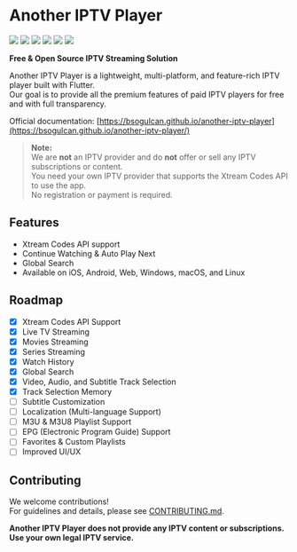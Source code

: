 # Another IPTV Player

![](https://github.com/bsogulcan/another-iptv-player/actions/workflows/build-windows.yml/badge.svg)
![](https://github.com/bsogulcan/another-iptv-player/actions/workflows/build-linux.yml/badge.svg)
![](https://github.com/bsogulcan/another-iptv-player/actions/workflows/build-macos.yml/badge.svg)
![](https://github.com/bsogulcan/another-iptv-player/actions/workflows/build-ios.yml/badge.svg)
![](https://github.com/bsogulcan/another-iptv-player/actions/workflows/build-android.yml/badge.svg)
![](https://github.com/bsogulcan/another-iptv-player/actions/workflows/build-web.yml/badge.svg)

**Free & Open Source IPTV Streaming Solution**

Another IPTV Player is a lightweight, multi-platform, and feature-rich IPTV player built with Flutter.  
Our goal is to provide all the premium features of paid IPTV players for free and with full transparency.

Official documentation: [https://bsogulcan.github.io/another-iptv-player](https://bsogulcan.github.io/another-iptv-player/)

> **Note:**  
> We are **not** an IPTV provider and do **not** offer or sell any IPTV subscriptions or content.  
> You need your own IPTV provider that supports the Xtream Codes API to use the app.  
> No registration or payment is required.

## Features
- Xtream Codes API support
- Continue Watching & Auto Play Next
- Global Search
- Available on iOS, Android, Web, Windows, macOS, and Linux

## Roadmap

- [x] Xtream Codes API Support
- [x] Live TV Streaming
- [x] Movies Streaming
- [x] Series Streaming
- [x] Watch History
- [x] Global Search
- [x] Video, Audio, and Subtitle Track Selection
- [x] Track Selection Memory
- [ ] Subtitle Customization
- [ ] Localization (Multi-language Support)
- [ ] M3U & M3U8 Playlist Support
- [ ] EPG (Electronic Program Guide) Support
- [ ] Favorites & Custom Playlists
- [ ] Improved UI/UX

## Contributing

We welcome contributions!  
For guidelines and details, please see [CONTRIBUTING.md](CONTRIBUTING.md).
  
**Another IPTV Player does not provide any IPTV content or subscriptions. Use your own legal IPTV service.**
